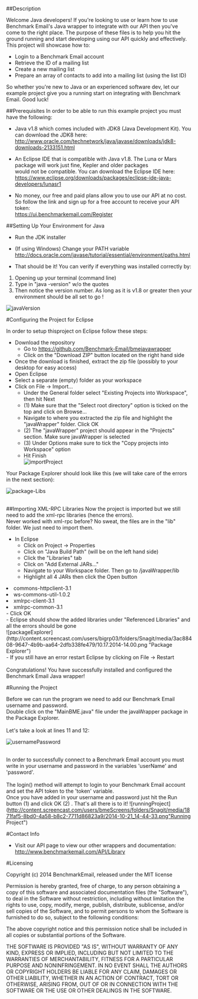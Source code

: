##Description

Welcome Java developers! If you're looking to use or learn how to use Benchmark Email's Java wrapper to integrate with our API then you've come to the right place.
The purpose of these files is to help you hit the ground running and start developing using our API quickly and effectively. This project will showcase how to:

- Login to a Benchmark Email account<br>
- Retrieve the ID of a mailing list <br>
- Create a new mailing list<br>
- Prepare an array of contacts to add into a mailing list (using the list ID)<br>

So whether you're new to Java or an experienced software dev, let our example project give you a running start on integrating with Benchmark Email.
Good luck! 

##Prerequisites
In order to be able to run this example project you must have the following:

- Java v1.8 which comes included with JDK8 (Java Development Kit). You can download the JDK8 here:
http://www.oracle.com/technetwork/java/javase/downloads/jdk8-downloads-2133151.html

- An Eclipse IDE that is compatible with Java v1.8. The Luna or Mars package will work just fine, Kepler and older packages<br>
  would not be compatible. You can download the Eclipse IDE here: <br> 
https://www.eclipse.org/downloads/packages/eclipse-ide-java-developers/lunasr1

- No money, our free and paid plans allow you to use our API at no cost. So follow the link and sign up for a free account to receive your API token:<br>
https://ui.benchmarkemail.com/Register

##Setting Up Your Environment for Java 
- Run the JDK installer
- (If using Windows) Change your PATH variable<br>
http://docs.oracle.com/javase/tutorial/essential/environment/paths.html 

- That should be it! You can verify if everything was installed correctly by: <br>
1) Opening up your terminal (command line) <br>
2) Type in "java -version" w/o the quotes <br>
3) Then notice the version number. As long as it is v1.8 or greater then your environment should be all set to go ! <br>
 
 ![javaVersion](http://content.screencast.com/users/bigrp03/folders/Snagit/media/726afb28-6dda-470b-980b-98e1046cd57f/10.10.2014-12.19.png "Java -version")
 
#Configuring the Project for Eclipse 

In order to setup thisproject on Eclipse follow these steps: <br>

- Download the repository<br>
	- Go to https://github.com/Benchmark-Email/bmejavawrapper
	- Click on the "Download ZIP" button located on the right hand side 
- Once the download is finished, extract the zip file (possibly to your desktop for easy access)<br>
- Open Eclipse <br>
- Select a separate (empty) folder as your workspace<br>
- Click on File -> Import... <br>
	- Under the General folder select "Existing Projects into Workspace", then hit Next <br>
	- (1) Make sure that the "Select root directory" option is ticked on the top and click on Browse...<br>
	- Navigate to where you extracted the zip file and highlight the "javaWrapper" folder. Click OK<br>
	- (2) The "javaWrapper" project should appear in the "Projects" section. Make sure javaWrapper is selected<br>
	- (3) Under Options make sure to tick the "Copy projects into Workspace" option<br> 
	- Hit Finish <br>
![importProject](http://content.screencast.com/users/bmeScreens/folders/Snagit/media/d7a4e199-6f4c-4a4e-b9de-7b9aa6b051e2/2014-10-21_14-17-46.png"importProject")

Your Package Explorer should look like this (we will take care of the errors in the next section):<br>

![package-Libs](http://content.screencast.com/users/bigrp03/folders/Snagit/media/716ad428-856c-4afa-90e8-592c2b126e58/10.17.2014-15.22.png"packageWithoutLibs")


<br>
##Importing XML-RPC Libraries
Now the project is imported but we still need to add the xml-rpc libraries (hence the errors).<br>
Never worked with xml-rpc before? No sweat, the files are in the "lib" folder. We just need to import them. <br>

- In Eclipse <br>
	- Click on Project -> Properties <br>
	- Click on "Java Build Path" (will be on the left hand side) <br>
	- Click the "Libraries" tab <br>
	- Click on "Add External JARs..." <br>
	- Navigate to your Workspace folder. Then go to /javaWrapper/lib <br>
	- Highlight all 4 JARs then click the Open button<br>
	<OL>
 <LI>commons-httpclient-3.1<br>
 <LI>ws-commons-util-1.0.2<br>
 <LI>xmlrpc-client-3.1<br>
 <LI>xmlrpc-common-3.1<br>
 </OL>
	- Click OK <br>
	- Eclipse should show the added libraries under "Referenced Libraries" and all the errors should be gone <br>
	![packageExplorer](http://content.screencast.com/users/bigrp03/folders/Snagit/media/3ac88408-9647-4b9b-aa64-2dfb338fe479/10.17.2014-14.00.png "Package Explorer")
<br>
- If you still have an error restart Eclipse by clicking on File -> Restart<br><br> 
Congratulations! You have successfully installed and configured the Benchmark Email Java wrapper! 

#Running the Project

Before we can run the program we need to add our Benchmark Email username and password.<br>
Double click on the "MainBME.java" file under the javaWrapper package in the Package Explorer. <br>
<br>Let's take a look at lines 11 and 12:

![usernamePassword](http://content.screencast.com/users/bigrp03/folders/Snagit/media/d520646e-9ec3-400b-b804-31401a61ea99/10.17.2014-15.29.png "userNamePassword")

<br>In order to successfully connect to a Benchmark Email account you must write in your username and password in the variables 'userName' and 'password'.<br>
<br>The login() method will attempt to login to your Benchmark Email account and set the API token to the 'token' variable. <br> 
Once you have added in your username and password just hit the Run button (1) and click OK (2) . That's all there is to it! 
![runningProject](http://content.screencast.com/users/bmeScreens/folders/Snagit/media/1871faf5-8bd0-4a58-b8c2-7711d86823a9/2014-10-21_14-44-33.png"Running Project") 


#Contact Info 

- Visit our API page to view our other wrappers and documentation:<br>
	http://www.benchmarkemail.com/API/Library


#Licensing 

Copyright (c) 2014 BenchmarkEmail, released under the MIT license

Permission is hereby granted, free of charge, to any person
obtaining a copy of this software and associated documentation
files (the "Software"), to deal in the Software without
restriction, including without limitation the rights to use,
copy, modify, merge, publish, distribute, sublicense, and/or sell
copies of the Software, and to permit persons to whom the
Software is furnished to do so, subject to the following
conditions:

The above copyright notice and this permission notice shall be
included in all copies or substantial portions of the Software.

THE SOFTWARE IS PROVIDED "AS IS", WITHOUT WARRANTY OF ANY KIND,
EXPRESS OR IMPLIED, INCLUDING BUT NOT LIMITED TO THE WARRANTIES
OF MERCHANTABILITY, FITNESS FOR A PARTICULAR PURPOSE AND
NONINFRINGEMENT. IN NO EVENT SHALL THE AUTHORS OR COPYRIGHT
HOLDERS BE LIABLE FOR ANY CLAIM, DAMAGES OR OTHER LIABILITY,
WHETHER IN AN ACTION OF CONTRACT, TORT OR OTHERWISE, ARISING
FROM, OUT OF OR IN CONNECTION WITH THE SOFTWARE OR THE USE OR
OTHER DEALINGS IN THE SOFTWARE.
